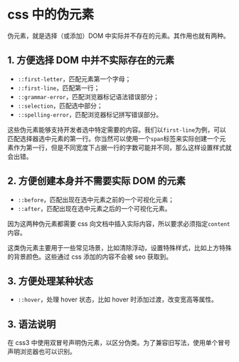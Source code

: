 # css 中的伪元素

伪元素，就是选择（或添加）DOM 中实际并不存在的元素。其作用也就有两种。

## 1. 方便选择 DOM 中并不实际存在的元素

- `::first-letter`，匹配元素第一个字母；
- `::first-line`，匹配第一行；
- `::grammar-error`，匹配浏览器标记语法错误部分；
- `::selection`，匹配选中部分；
- `::spelling-error`，匹配浏览器标记拼写错误部分。

这些伪元素能够支持开发者选中特定需要的内容。我们以`first-line`为例，可以匹配选择器选中元素的第一行。你当然可以使用一个`span`标签来实际创建一个元素作为第一行，但是不同宽度下占据一行的字数可能并不同，那么这样设置样式就会出错。

## 2. 方便创建本身并不需要实际 DOM 的元素

- `::before`，匹配出现在选中元素之前的一个可视化元素；
- `::after`，匹配出现在选中元素之后的一个可视化元素。

因为这两种伪元素都需要 css 向文档中插入实际内容，所以要求必须指定`content`内容。

这类伪元素主要用于一些常见场景，比如清除浮动，设置特殊样式，比如上方特殊的背景颜色。这些通过 css 添加的内容不会被 seo 获取到。

## 3. 方便处理某种状态

- `::hover`，处理 hover 状态，比如 hover 时添加过渡，改变宽高等属性。

## 3. 语法说明

在 css3 中使用双冒号声明伪元素，以区分伪类。为了兼容旧写法，使用单个冒号声明浏览器也可以识别。
